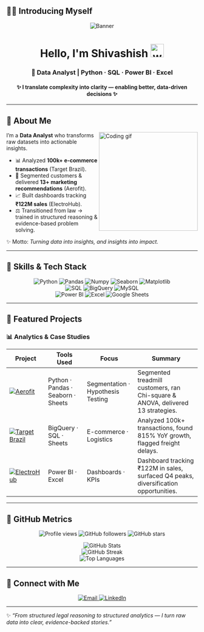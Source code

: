 ## 🧑‍💻 Introducing Myself
<!-- ===== PROFILE BANNER ===== -->
<p align="center">
  <img src="https://github.com/user-attachments/assets/303234af-afae-47e6-a5af-bec35166fcb6" alt="Banner" />
</p>
<!-- Title -->
<h1 align="center">Hello, I'm Shivashish <img src="https://media.giphy.com/media/hvRJCLFzcasrR4ia7z/giphy.gif" width="35" alt="wave"></h1>
<h3 align="center">🚀 Data Analyst | Python · SQL · Power BI · Excel</h3>
<h4 align="center">✨ I translate complexity into clarity — enabling better, data-driven decisions ✨</h4>


---

## 🙋 About Me  

<img align="right" src="https://media.giphy.com/media/qgQUggAC3Pfv687qPC/giphy.gif" width="260" alt="Coding gif" />

I’m a **Data Analyst** who transforms raw datasets into actionable insights.  

- 📊 Analyzed **100k+ e-commerce transactions** (Target Brazil).  
- 🧩 Segmented customers & delivered **13+ marketing recommendations** (Aerofit).  
- 📈 Built dashboards tracking **₹122M sales** (ElectroHub).  
- ⚖️ Transitioned from law → trained in structured reasoning & evidence-based problem solving.  

✨ Motto: *Turning data into insights, and insights into impact.*

---

## 🚀 Skills & Tech Stack  

<p align="center">
  <img src="https://img.shields.io/badge/Python-3670A0?style=for-the-badge&logo=python&logoColor=ffdd54" alt="Python">
  <img src="https://img.shields.io/badge/Pandas-150458?style=for-the-badge&logo=pandas&logoColor=white" alt="Pandas">
  <img src="https://img.shields.io/badge/Numpy-013243?style=for-the-badge&logo=numpy&logoColor=white" alt="Numpy">
  <img src="https://img.shields.io/badge/Seaborn-2E86C1?style=for-the-badge&logo=python&logoColor=white" alt="Seaborn">
  <img src="https://img.shields.io/badge/Matplotlib-11557c?style=for-the-badge&logo=plotly&logoColor=white" alt="Matplotlib">
  <br>
  <img src="https://img.shields.io/badge/SQL-003B57?style=for-the-badge&logo=postgresql&logoColor=white" alt="SQL">
  <img src="https://img.shields.io/badge/BigQuery-4285F4?style=for-the-badge&logo=googlebigquery&logoColor=white" alt="BigQuery">
  <img src="https://img.shields.io/badge/MySQL-4479A1?style=for-the-badge&logo=mysql&logoColor=white" alt="MySQL">
  <br>
  <img src="https://img.shields.io/badge/PowerBI-F2C811?style=for-the-badge&logo=powerbi&logoColor=black" alt="Power BI">
  <img src="https://img.shields.io/badge/Excel-217346?style=for-the-badge&logo=microsoftexcel&logoColor=white" alt="Excel">
  <img src="https://img.shields.io/badge/Google_Sheets-34A853?style=for-the-badge&logo=googlesheets&logoColor=white" alt="Google Sheets">
</p>

---

## 📂 Featured Projects  

### 📊 Analytics & Case Studies  

| Project | Tools Used | Focus | Summary |
|---|---|---|---|
| [![Aerofit](https://img.shields.io/badge/Aerofit_Segmentation-6A5ACD?style=for-the-badge&logo=python&logoColor=white)](https://github.com/ShivashishShrivastava/aerofit-customer-analytics) | Python · Pandas · Seaborn · Sheets | Segmentation · Hypothesis Testing | Segmented treadmill customers, ran Chi-square & ANOVA, delivered 13 strategies. |
| [![Target Brazil](https://img.shields.io/badge/Target_Brazil_SQL-219ebc?style=for-the-badge&logo=googlebigquery&logoColor=white)](https://github.com/ShivashishShrivastava/brazilian-ecommerce-analysis) | BigQuery · SQL · Sheets | E-commerce · Logistics | Analyzed 100k+ transactions, found 815% YoY growth, flagged freight delays. |
| [![ElectroHub](https://img.shields.io/badge/ElectroHub_Dashboard-FFB703?style=for-the-badge&logo=powerbi&logoColor=black)](https://github.com/ShivashishShrivastava/ElectroHub-Sales-Analysis) | Power BI · Excel | Dashboards · KPIs | Dashboard tracking ₹122M in sales, surfaced Q4 peaks, diversification opportunities. |

---

## 📱 GitHub Metrics  

<p align="center">
  <img src="https://komarev.com/ghpvc/?username=ShivashishShrivastava&label=Views&color=blue&style=for-the-badge" alt="Profile views" />
  <img src="https://img.shields.io/github/followers/ShivashishShrivastava?style=for-the-badge&logo=github&label=Followers" alt="GitHub followers" />
  <img src="https://img.shields.io/github/stars/ShivashishShrivastava?style=for-the-badge&logo=github&label=Stars" alt="GitHub stars" />
</p>

<p align="center">
  <img src="https://github-readme-stats.vercel.app/api?username=ShivashishShrivastava&count_private=true&theme=tokyonight&show_icons=true" alt="GitHub Stats">
  <br>
  <img src="https://streak-stats.demolab.com?user=ShivashishShrivastava&theme=tokyonight" alt="GitHub Streak">
  <br>
  <img src="https://github-readme-stats.vercel.app/api/top-langs/?username=ShivashishShrivastava&theme=tokyonight&layout=compact" alt="Top Languages">
</p>

---

## 🔗 Connect with Me  

<p align="center">
  <a href="mailto:shrivastavashivashish@gmail.com">
    <img src="https://img.shields.io/badge/Gmail-Contact-EA4335?style=for-the-badge&logo=gmail&logoColor=white" alt="Email">
  </a>
  <a href="https://linkedin.com/in/shivashishshrivastava">
    <img src="https://img.shields.io/badge/LinkedIn-Connect-0A66C2?style=for-the-badge&logo=linkedin&logoColor=white" alt="LinkedIn">
  </a>
</p>

---

✨ *“From structured legal reasoning to structured analytics — I turn raw data into clear, evidence-backed stories.”*

